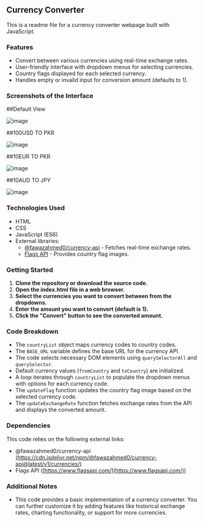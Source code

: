 ## Currency Converter 

This is a readme file for a currency converter webpage built with JavaScript.

### Features

* Convert between various currencies using real-time exchange rates.
* User-friendly interface with dropdown menus for selecting currencies.
* Country flags displayed for each selected currency.
* Handles empty or invalid input for conversion amount (defaults to 1).

### Screenshots of the Interface

##Default View

![image](https://github.com/user-attachments/assets/f2ef7efb-32a3-49a3-aee7-cff2bc761f1a)

##100USD TO PKR

![image](https://github.com/user-attachments/assets/0f573057-a524-4315-bacb-27691f0225f0)

##10EUR TO PKR

![image](https://github.com/user-attachments/assets/2571e5c8-8ecb-44fa-aa98-11e035b1c84f)

##10AUD TO JPY

![image](https://github.com/user-attachments/assets/e8784553-87eb-4b7d-a27f-ac5212e919fd)

### Technologies Used

* HTML
* CSS 
* JavaScript (ES6)
* External libraries:
    * [@fawazahmed0/currency-api](https://cdn.jsdelivr.net/npm/@fawazahmed0/currency-api@latest/v1/currencies/) - Fetches real-time exchange rates.
    * [Flags API](https://www.flagsapi.com/) - Provides country flag images.

### Getting Started

1. **Clone the repository or download the source code.**
2. **Open the index.html file in a web browser.**
3. **Select the currencies you want to convert between from the dropdowns.**
4. **Enter the amount you want to convert (default is 1).**
5. **Click the "Convert" button to see the converted amount.**

### Code Breakdown

* The `countryList` object maps currency codes to country codes.
* The `BASE_URL` variable defines the base URL for the currency API.
* The code selects necessary DOM elements using `querySelectorAll` and `querySelector`.
* Default currency values (`fromCountry` and `toCountry`) are initialized.
* A loop iterates through `countryList` to populate the dropdown menus with options for each currency code.
* The `updateFlag` function updates the country flag image based on the selected currency code.
* The `updateExchangeRate` function fetches exchange rates from the API and displays the converted amount.

### Dependencies

This code relies on the following external links:

* @fawazahmed0/currency-api [(https://cdn.jsdelivr.net/npm/@fawazahmed0/currency-api@latest/v1/currencies/)](https://cdn.jsdelivr.net/npm/@fawazahmed0/currency-api@latest/v1/currencies/)
* Flags API ([https://www.flagsapi.com/](https://www.flagsapi.com/))

### Additional Notes

* This code provides a basic implementation of a currency converter. You can further customize it by adding features like historical exchange rates, charting functionality, or support for more currencies.

